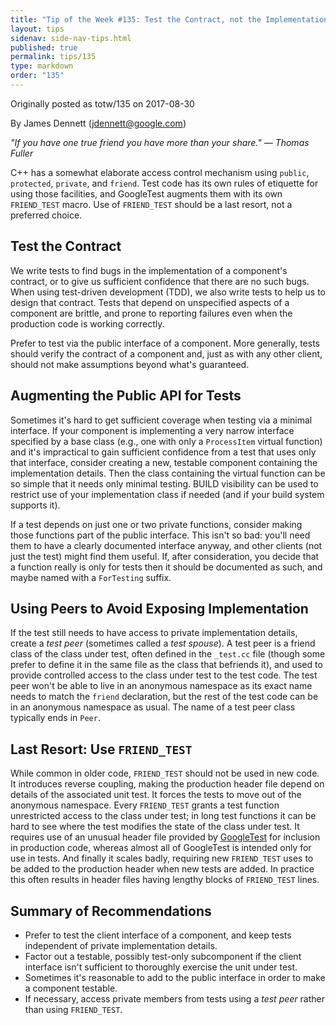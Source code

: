 ```yaml
---
title: "Tip of the Week #135: Test the Contract, not the Implementation"
layout: tips
sidenav: side-nav-tips.html
published: true
permalink: tips/135
type: markdown
order: "135"
---
```


Originally posted as totw/135 on 2017-08-30

By James Dennett (jdennett@google.com)

*"If you have one true friend you have more than your share." — Thomas Fuller*

C++ has a somewhat elaborate access control mechanism using `public`,
`protected`, `private`, and `friend`. Test code has its own rules of etiquette
for using those facilities, and GoogleTest augments them with its own
`FRIEND_TEST` macro. Use of `FRIEND_TEST` should be a last resort, not a
preferred choice.

## Test the Contract

We write tests to find bugs in the implementation of a component's contract, or
to give us sufficient confidence that there are no such bugs. When using
test-driven development (TDD), we also write tests to help us to design that
contract. Tests that depend on unspecified aspects of a component are brittle,
and prone to reporting failures even when the production code is working
correctly.

Prefer to test via the public interface of a component. More generally, tests
should verify the contract of a component and, just as with any other client,
should not make assumptions beyond what's guaranteed.

## Augmenting the Public API for Tests

Sometimes it's hard to get sufficient coverage when testing via a minimal
interface. If your component is implementing a very narrow interface specified
by a base class (e.g., one with only a `ProcessItem` virtual function) and it's
impractical to gain sufficient confidence from a test that uses only that
interface, consider creating a new, testable component containing the
implementation details. Then the class containing the virtual function can be so
simple that it needs only minimal testing. BUILD visibility can be used to
restrict use of your implementation class if needed (and if your build system
supports it).

If a test depends on just one or two private functions, consider making those
functions part of the public interface. This isn't so bad: you'll need them to
have a clearly documented interface anyway, and other clients (not just the
test) might find them useful. If, after consideration, you decide that a
function really is only for tests then it should be documented as such, and
maybe named with a `ForTesting` suffix.

## Using Peers to Avoid Exposing Implementation

If the test still needs to have access to private implementation details, create
a *test peer* (sometimes called a *test spouse*). A test peer is a friend class
of the class under test, often defined in the `_test.cc` file (though some
prefer to define it in the same file as the class that befriends it), and used
to provide controlled access to the class under test to the test code. The test
peer won't be able to live in an anonymous namespace as its exact name needs to
match the `friend` declaration, but the rest of the test code can be in an
anonymous namespace as usual. The name of a test peer class typically ends in
`Peer`.

## Last Resort: Use `FRIEND_TEST`

While common in older code, `FRIEND_TEST` should not be used in new code. It
introduces reverse coupling, making the production header file depend on details
of the associated unit test. It forces the tests to move out of the anonymous
namespace. Every `FRIEND_TEST` grants a test function unrestricted access to
the class under test; in long test functions it can be hard to see where the
test modifies the state of the class under test. It requires use of an unusual
header file provided by [GoogleTest](https://github.com/google/googletest) for
inclusion in production code, whereas almost all of GoogleTest is intended only
for use in tests. And finally it scales badly, requiring new `FRIEND_TEST` uses
to be added to the production header when new tests are added. In practice this
often results in header files having lengthy blocks of `FRIEND_TEST` lines.

## Summary of Recommendations

*   Prefer to test the client interface of a component, and keep tests
    independent of private implementation details.
*   Factor out a testable, possibly test-only subcomponent if the client
    interface isn't sufficient to thoroughly exercise the unit under test.
*   Sometimes it's reasonable to add to the public interface in order to make a
    component testable.
*   If necessary, access private members from tests using a *test peer* rather
    than using `FRIEND_TEST`.
